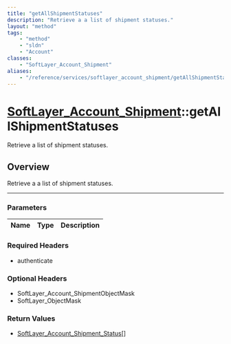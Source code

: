 ```yaml
---
title: "getAllShipmentStatuses"
description: "Retrieve a a list of shipment statuses."
layout: "method"
tags:
    - "method"
    - "sldn"
    - "Account"
classes:
    - "SoftLayer_Account_Shipment"
aliases:
    - "/reference/services/softlayer_account_shipment/getAllShipmentStatuses"
---
```

# [SoftLayer_Account_Shipment](/reference/services/SoftLayer_Account_Shipment)::getAllShipmentStatuses

Retrieve a list of shipment statuses.


## Overview 
Retrieve a a list of shipment statuses.

-----

### Parameters 
|Name | Type | Description |
| --- | --- | --- |


### Required Headers
* authenticate


### Optional Headers
* SoftLayer_Account_ShipmentObjectMask
* SoftLayer_ObjectMask

### Return Values
* <a href='/reference/datatypes/SoftLayer_Account_Shipment_Status'>SoftLayer_Account_Shipment_Status[] </a>




